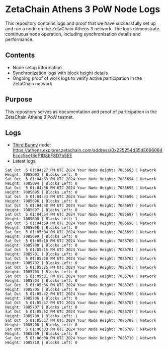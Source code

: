 # ZetaChain Athens 3 PoW Node Logs
This repository contains logs and proof that we have successfully set up and run a node on the ZetaChain Athens 3 network. The logs demonstrate continuous node operation, including synchronization details and performance.

## Contents
- Node setup information
- Synchronization logs with block height details
- Ongoing proof of work logs to verify active participation in the ZetaChain network

## Purpose
This repository serves as documentation and proof of participation in the ZetaChain Athens 3 PoW testnet.

## Logs

- [Third Bunny](https://thirdbunny.xyz/) node: https://athens.explorer.zetachain.com/address/0x225254d35dE666064Eccc5ce16eF1D8bF8D7b5EE
- Latest logs:
```
Sat Oct  5 01:04:27 PM UTC 2024 Your Node Height: 7085693 | Network Height: 7085693 | Blocks Left: 0
Sat Oct  5 01:04:33 PM UTC 2024 Your Node Height: 7085694 | Network Height: 7085694 | Blocks Left: 0
Sat Oct  5 01:04:38 PM UTC 2024 Your Node Height: 7085695 | Network Height: 7085695 | Blocks Left: 0
Sat Oct  5 01:04:43 PM UTC 2024 Your Node Height: 7085696 | Network Height: 7085696 | Blocks Left: 0
Sat Oct  5 01:04:48 PM UTC 2024 Your Node Height: 7085697 | Network Height: 7085697 | Blocks Left: 0
Sat Oct  5 01:04:54 PM UTC 2024 Your Node Height: 7085697 | Network Height: 7085698 | Blocks Left: 1
Sat Oct  5 01:04:59 PM UTC 2024 Your Node Height: 7085698 | Network Height: 7085698 | Blocks Left: 0
Sat Oct  5 01:05:04 PM UTC 2024 Your Node Height: 7085699 | Network Height: 7085699 | Blocks Left: 0
Sat Oct  5 01:05:10 PM UTC 2024 Your Node Height: 7085700 | Network Height: 7085700 | Blocks Left: 0
Sat Oct  5 01:05:15 PM UTC 2024 Your Node Height: 7085701 | Network Height: 7085701 | Blocks Left: 0
Sat Oct  5 01:05:20 PM UTC 2024 Your Node Height: 7085702 | Network Height: 7085702 | Blocks Left: 0
Sat Oct  5 01:05:25 PM UTC 2024 Your Node Height: 7085703 | Network Height: 7085703 | Blocks Left: 0
Sat Oct  5 01:05:31 PM UTC 2024 Your Node Height: 7085704 | Network Height: 7085704 | Blocks Left: 0
Sat Oct  5 01:05:36 PM UTC 2024 Your Node Height: 7085705 | Network Height: 7085705 | Blocks Left: 0
Sat Oct  5 01:05:42 PM UTC 2024 Your Node Height: 7085706 | Network Height: 7085706 | Blocks Left: 0
Sat Oct  5 01:05:47 PM UTC 2024 Your Node Height: 7085707 | Network Height: 7085707 | Blocks Left: 0
Sat Oct  5 01:05:52 PM UTC 2024 Your Node Height: 7085707 | Network Height: 7085708 | Blocks Left: 1
Sat Oct  5 01:05:57 PM UTC 2024 Your Node Height: 7085708 | Network Height: 7085708 | Blocks Left: 0
Sat Oct  5 01:06:03 PM UTC 2024 Your Node Height: 7085709 | Network Height: 7085709 | Blocks Left: 0
Sat Oct  5 01:06:08 PM UTC 2024 Your Node Height: 7085710 | Network Height: 7085710 | Blocks Left: 0
```
